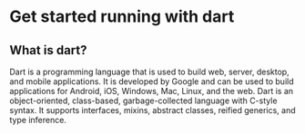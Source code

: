 # Get started running with dart

## What is dart? 

Dart is a programming language that is used to build web, server, desktop, and mobile applications. It is developed by Google and can be used to build applications for Android, iOS, Windows, Mac, Linux, and the web. Dart is an object-oriented, class-based, garbage-collected language with C-style syntax. It supports interfaces, mixins, abstract classes, reified generics, and type inference.